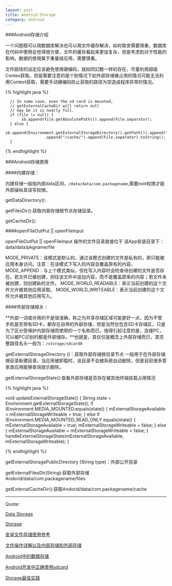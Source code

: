 ```yaml
---
layout: post
title: Android-Storage
category: android
---
```


###Android存储介绍


一个问题既可以用数据库解决也可以用文件缓存解决，如何取舍需要慎重，数据库在代码中使用会觉得很方便，文件的缓存看起来更加复杂，但是考虑到对于性能的影响，数据的使用属于重量级应用，需要慎重。


文件路径的设定应该避免使用硬编码，就如同幻数一样的存在，尽量利用超级Contex获取。但是需要注意的是个别情况下如外部存储被占用的情况可能无法利用Context获取，需要手动硬编码防止获取的路径为空造成程序异常的情况。

{%  highlight java %}

      // In some case, even the sd card is mounted,
      // getExternalCacheDir will return null
      // may be it is nearly full.
      if (file != null) {
           sb.append(file.getAbsolutePath()).append(File.separator);
      } else {
           sb.append(Environment.getExternalStorageDirectory().getPath()).append("/Android/data/").append(context.getPackageName())
                     .append("/cache/").append(File.separator).toString();
      }

{% endhighlight %}

###Android存储使用

####内建存储：

内建存储一般指内部data区间，`/data/data/com.packagename`,需要root权限才能外部操纵其读写权限。

getDataDirectory():

getFilesDir():获取内部存储根节点存储目录。

getCacheDir():


####openFileOutPut || openFileInput

openFileOutPut || openFileInput  操作的文件目录直接位于 该App安装目录下：data/data/pkgname/file

MODE_PRIVATE：该模式是默认的，通过该模式创建的文件是私有的，即只能被应用本身访问。注意：在该模式下写入的内容会覆盖原有的内容。
MODE_APPEND：与上个模式类似，但在写入内容时会检查待创建的文件是否存在。若文件已被创建，则往该文件中追加内容，而不是覆盖原来的内容；若文件未被创建，则创建新的文件。
MODE_WORLD_READABLE：表示当前创建的这个文件允许被其他应用读取。
MODE_WORLD_WRITEABLE：表示当前创建的这个文件允许被其他应用写入。



####外部存储相关：



**外部一词或许用的不是很准确，称之为共享存储区域可能更好一点，因为不管手机是否带有SD卡，都存在自带的外部存储，但是当然也包含SD卡存储区，只是为了区分受保护内部存储而使用的一个名称而已。值得引起注意的是，连接PC，可以被PC识别的都是外部储存。**也就是，其仅仅是概念上外部存储而已，其完整路径名头一般为：`/storage/sdcard0 `

getExternalStorageDirectory ()：获取外部存储根目录节点
一般用于在外部存储根目录新建目录，当应用被卸载时，该目录不会被系统自动删除，但是目前很多管家类应用能够查询提示删除。


getExternalStorageState():查看外部存储是否存在被其他终端挂载占用情况

{%  highlight java %}

void updateExternalStorageState() {
    String state = Environment.getExternalStorageState();
    if (Environment.MEDIA_MOUNTED.equals(state)) {
        mExternalStorageAvailable = mExternalStorageWriteable = true;
    } else if (Environment.MEDIA_MOUNTED_READ_ONLY.equals(state)) {
        mExternalStorageAvailable = true;
        mExternalStorageWriteable = false;
    } else {
        mExternalStorageAvailable = mExternalStorageWriteable = false;
    }
    handleExternalStorageState(mExternalStorageAvailable,
            mExternalStorageWriteable);
}

{% endhighlight %}

getExternalStoragePublicDirectory (String type)：外部公开目录

getExternalFilesDir(String):获取外部存储Andorid/data/com.packagename/files

getExternalCacheDir():获取Andorid/data/com.packagename/cache



---

Quote:

[Data Storage](http://developer.android.com/guide/topics/data/index.html)

[Storage](http://source.android.com/devices/storage/index.html)

[安卓文件存储使用参考](http://www.cnblogs.com/liaohuqiu/p/3532925.html)

[文件操作详解以及内部存储和外部存储](http://www.jcodecraeer.com/a/anzhuokaifa/androidkaifa/2013/0923/1557.html)

[Android中的数据存储](http://www.jcodecraeer.com/a/anzhuokaifa/androidkaifa/2014/1204/2104.html)

[Android开发中正确使用sdcard](http://www.jcodecraeer.com/a/anzhuokaifa/androidkaifa/2014/1108/1934.html)

[Storage最佳实践](http://www.lightskystreet.com/2015/06/07/google-for-android-6-storage/)